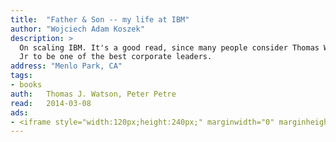 ```yaml
---
title:	"Father & Son -- my life at IBM"
author: "Wojciech Adam Koszek"
description: >
  On scaling IBM. It's a good read, since many people consider Thomas Watson
  Jr to be one of the best corporate leaders.
address: "Menlo Park, CA"
tags:
- books
auth:	Thomas J. Watson, Peter Petre
read:	2014-03-08
ads:
- <iframe style="width:120px;height:240px;" marginwidth="0" marginheight="0" scrolling="no" frameborder="0" src="//ws-na.amazon-adsystem.com/widgets/q?ServiceVersion=20070822&OneJS=1&Operation=GetAdHtml&MarketPlace=US&source=ss&ref=ss_til&ad_type=product_link&tracking_id=wkoszek08-20&marketplace=amazon&region=US&placement=0553380834&asins=0553380834&linkId=2OL5ZOWDUF4ZEM5O&show_border=false&link_opens_in_new_window=true&price_color=333333&title_color=C00000&bg_color=FFFFFF"></iframe>
---
```


